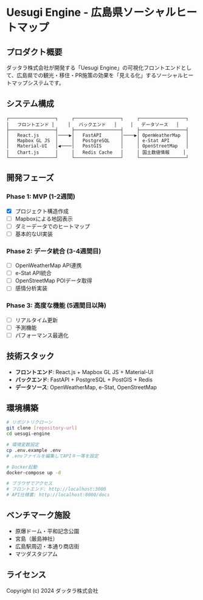 # Uesugi Engine - 広島県ソーシャルヒートマップ

## プロダクト概要

ダッタラ株式会社が開発する「Uesugi Engine」の可視化フロントエンドとして、広島県での観光・移住・PR施策の効果を「見える化」するソーシャルヒートマップシステムです。

## システム構成

```
┌─────────────────┐     ┌─────────────────┐     ┌─────────────────┐
│   フロントエンド │     │   バックエンド   │     │   データソース   │
├─────────────────┤     ├─────────────────┤     ├─────────────────┤
│   React.js      │────▶│   FastAPI       │────▶│ OpenWeatherMap  │
│   Mapbox GL JS  │     │   PostgreSQL    │     │ e-Stat API      │
│   Material-UI   │◀────│   PostGIS       │     │ OpenStreetMap   │
│   Chart.js      │     │   Redis Cache   │     │ 国土数値情報     │
└─────────────────┘     └─────────────────┘     └─────────────────┘
```

## 開発フェーズ

### Phase 1: MVP (1-2週間)
- [x] プロジェクト構造作成
- [ ] Mapboxによる地図表示
- [ ] ダミーデータでのヒートマップ
- [ ] 基本的なUI実装

### Phase 2: データ統合 (3-4週間目)
- [ ] OpenWeatherMap API連携
- [ ] e-Stat API統合
- [ ] OpenStreetMap POIデータ取得
- [ ] 感情分析実装

### Phase 3: 高度な機能 (5週間目以降)
- [ ] リアルタイム更新
- [ ] 予測機能
- [ ] パフォーマンス最適化

## 技術スタック

- **フロントエンド**: React.js + Mapbox GL JS + Material-UI
- **バックエンド**: FastAPI + PostgreSQL + PostGIS + Redis
- **データソース**: OpenWeatherMap, e-Stat, OpenStreetMap

## 環境構築

```bash
# リポジトリクローン
git clone [repository-url]
cd uesugi-engine

# 環境変数設定
cp .env.example .env
# .envファイルを編集してAPIキー等を設定

# Docker起動
docker-compose up -d

# ブラウザでアクセス
# フロントエンド: http://localhost:3000
# API仕様書: http://localhost:8000/docs
```

## ベンチマーク施設

- 原爆ドーム・平和記念公園
- 宮島（厳島神社）
- 広島駅周辺・本通り商店街
- マツダスタジアム

## ライセンス

Copyright (c) 2024 ダッタラ株式会社